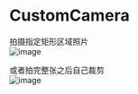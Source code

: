 # CustomCamera
拍摄指定矩形区域照片                                                                                                                        
![image](https://github.com/SaltedPeople/CustomCamera/blob/master/img/img_rect.jpg)

或者拍完整张之后自己裁剪                                                                                                                      
![image](https://github.com/SaltedPeople/CustomCamera/blob/master/img/img_crop.jpg)
